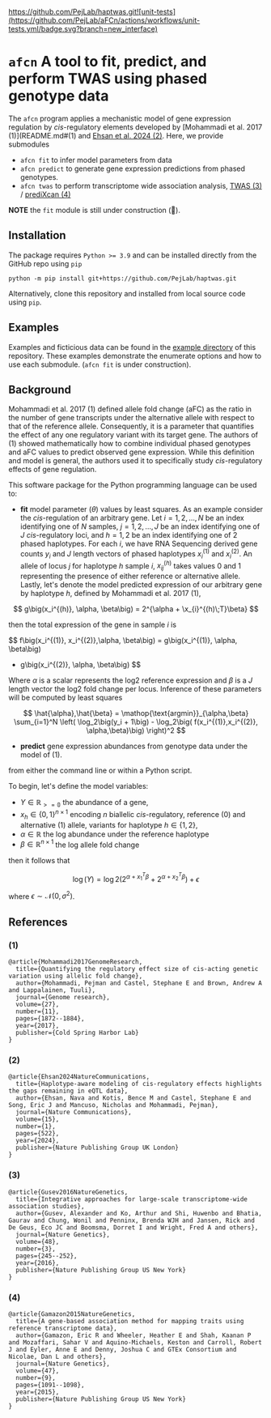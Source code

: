 https://github.com/PejLab/haptwas.git![unit-tests](https://github.com/PejLab/aFCn/actions/workflows/unit-tests.yml/badge.svg?branch=new_interface)


# `afcn` A tool to fit, predict, and perform TWAS using phased genotype data

The `afcn` program applies a mechanistic model of gene
expression regulation by *cis*-regulatory elements developed
by [Mohammadi et al. 2017 (1)](README.md#(1) and 
[Ehsan et al. 2024 (2)](README.md#(2)).  Here, we provide submodules

* `afcn fit` to infer model parameters from data
* `afcn predict` to generate gene expression predictions from
    phased genotypes.
* `afcn twas` to perform transcriptome wide association analysis,
    [TWAS (3)](README.md#(3)) / [prediXcan (4)](README.md#(4))


**NOTE** the `fit` module is still under construction (🚧).

## Installation

The package requires `Python >= 3.9` and can be installed directly
from the GitHub repo using `pip`

```
python -m pip install git+https://github.com/PejLab/haptwas.git
```

Alternatively, clone this repository and installed from
local source code using `pip`.


## Examples

Examples and ficticious data can be found in the [example directory](example/)
of this repository.  These examples demonstrate the enumerate options and
how to use each submodule.  (`afcn fit` is under construction).


## Background

Mohammadi et al. 2017 (1) defined allele fold change (aFC) as the 
ratio in the number of gene transcripts under the alternative 
allele with respect to that of the reference allele.  Consequently,
it is a parameter that quantifies the effect of any one regulatory
variant with its target gene.  The authors of (1) showed mathematically
how to combine individual phased genotypes and aFC values to predict 
observed gene expression.  While this definition and model is general,
the authors used it to specifically study *cis*-regulatory effects 
of gene regulation.  

This software package for the Python programming language can be 
used to:

* **fit** model parameter ($\theta$) values by least squares.  As an example
    consider the *cis*-regulation of an arbitrary gene.  Let
    $i = 1,2,\dots, N$ be an index identifying one of $N$ samples,
    $j = 1,2, \dots, J$ be an index identifying one of $J$ *cis*-regulatory
    loci, and $h=1,2$ be an index identifying one of 2 phased haplotypes.
    For each $i$, we have RNA Sequencing derived gene counts $y_i$ and
    $J$ length vectors of phased haplotypes $x_i^{(1)}$ and 
    $x_i^{(2)}$.  An allele of locus $j$ for haplotype $h$ sample $i$,
    $x_{ij}^{(h)}$ takes values 0 and 1 representing the presence of
    either reference or alternative allele.  Lastly, let's denote the
    model predicted expression of our arbitrary gene by haplotype
    $h$, defined by Mohammadi et al. 2017 (1),

$$
g\big(x_i^{(h)}, \alpha, \beta\big) = 2^{\alpha + \x_{i}^{(h)\;T}\beta}
$$

then the total expression of the gene in sample $i$ is

$$
f\big(x_i^{(1)}, x_i^{(2)},\alpha, \beta\big) = g\big(x_i^{(1)}, \alpha, \beta\big)
+ g\big(x_i^{(2)}, \alpha, \beta\big)
$$
    
Where $\alpha$ is a scalar represents the log2 reference expression
and $\beta$ is a $J$ length vector the log2 fold change per locus.  Inference
of these parameters will be computed by least squares

$$
\hat{\alpha},\hat{\beta} = \mathop{\text{argmin}}_{\alpha,\beta}
    \sum_{i=1}^N \left(
    \log_2\big(y_i + 1\big) - \log_2\big( f(x_i^{(1)},x_i^{(2)}, \alpha,\beta)\big)
    \right)^2
$$

* **predict** gene expression abundances from genotype data under
    the model of (1).

from either the command line or within a Python script.

To begin, let's define the model variables:

* $Y\in\mathbb{R_{>=0}}$ the abundance of a gene, 
* $x_h\in\{0,1\}^{n\times 1}$ encoding $n$ biallelic 
*cis*-regulatory, reference (0) and alternative (1) allele, variants for haplotype $h\in\{1,2\}$, 
* $\alpha\in\mathbb{R}$ the log abundance under the reference haplotype
* $\beta\in\mathbb{R}^{n\times 1}$ the log allele fold change

then it follows that

$$
\log(Y) = 
    \log 2 \left(2^{\alpha + x_1^{T}\beta} + 2^{\alpha + x_2^{T}\beta}\right) + 
    \epsilon
$$ 

where $\epsilon\sim\mathcal{N}(0,\sigma^2)$.


## References

### (1) 

```
@article{Mohammadi2017GenomeResearch,
  title={Quantifying the regulatory effect size of cis-acting genetic variation using allelic fold change},
  author={Mohammadi, Pejman and Castel, Stephane E and Brown, Andrew A and Lappalainen, Tuuli},
  journal={Genome research},
  volume={27},
  number={11},
  pages={1872--1884},
  year={2017},
  publisher={Cold Spring Harbor Lab}
}
```

### (2)

```
@article{Ehsan2024NatureCommunications,
  title={Haplotype-aware modeling of cis-regulatory effects highlights the gaps remaining in eQTL data},
  author={Ehsan, Nava and Kotis, Bence M and Castel, Stephane E and Song, Eric J and Mancuso, Nicholas and Mohammadi, Pejman},
  journal={Nature Communications},
  volume={15},
  number={1},
  pages={522},
  year={2024},
  publisher={Nature Publishing Group UK London}
}
```

### (3)

```
@article{Gusev2016NatureGenetics,
  title={Integrative approaches for large-scale transcriptome-wide association studies},
  author={Gusev, Alexander and Ko, Arthur and Shi, Huwenbo and Bhatia, Gaurav and Chung, Wonil and Penninx, Brenda WJH and Jansen, Rick and De Geus, Eco JC and Boomsma, Dorret I and Wright, Fred A and others},
  journal={Nature Genetics},
  volume={48},
  number={3},
  pages={245--252},
  year={2016},
  publisher={Nature Publishing Group US New York}
}
```

### (4)

```
@article{Gamazon2015NatureGenetics,
  title={A gene-based association method for mapping traits using reference transcriptome data},
  author={Gamazon, Eric R and Wheeler, Heather E and Shah, Kaanan P and Mozaffari, Sahar V and Aquino-Michaels, Keston and Carroll, Robert J and Eyler, Anne E and Denny, Joshua C and GTEx Consortium and Nicolae, Dan L and others},
  journal={Nature Genetics},
  volume={47},
  number={9},
  pages={1091--1098},
  year={2015},
  publisher={Nature Publishing Group US New York}
}
```
